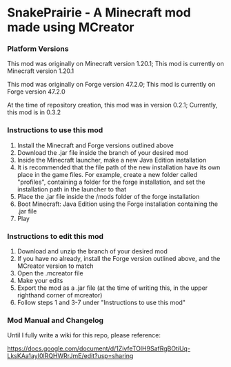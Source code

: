 # SnakePrairie - A Minecraft mod made using MCreator

### Platform Versions

This mod was originally on Minecraft version 1.20.1;
This mod is currently on Minecraft version 1.20.1


This mod was originally on Forge version 47.2.0;
This mod is currently on Forge version 47.2.0


At the time of repository creation, this mod was in version 0.2.1;
Currently, this mod is in 0.3.2


### Instructions to use this mod
1. Install the Minecraft and Forge versions outlined above
2. Download the .jar file inside the branch of your desired mod
3. Inside the Minecraft launcher, make a new Java Edition installation
4. It is recommended that the file path of the new installation have its own place in the game files. For example, create a new folder called "profiles", containing a folder for the forge installation, and set the installation path in the launcher to that
5. Place the .jar file inside the /mods folder of the forge installation
6. Boot Minecraft: Java Edition using the Forge installation containing the .jar file
7. Play

### Instructions to edit this mod
1. Download and unzip the branch of your desired mod
2. If you have no already, install the Forge version outlined above, and the MCreator version to match
3. Open the .mcreator file
4. Make your edits
5. Export the mod as a .jar file (at the time of writing this, in the upper righthand corner of mcreator)
6. Follow steps 1 and 3-7 under "Instructions to use this mod"

### Mod Manual and Changelog
Until I fully write a wiki for this repo, please reference:


https://docs.google.com/document/d/1ZivfeTOlH9SafRgBOtiUq-LksKAa1ayI0lRQHWRrJmE/edit?usp=sharing

